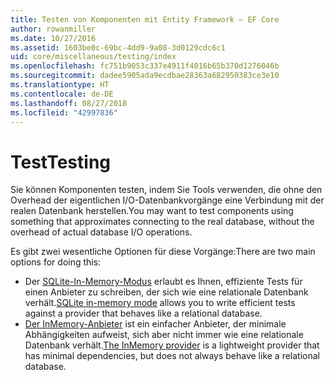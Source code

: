 ```yaml
---
title: Testen von Komponenten mit Entity Framework – EF Core
author: rowanmiller
ms.date: 10/27/2016
ms.assetid: 1603be0c-69bc-4dd9-9a08-3d0129cdc6c1
uid: core/miscellaneous/testing/index
ms.openlocfilehash: fc751b9053c337e4911f4016b65b370d1276046b
ms.sourcegitcommit: dadee5905ada9ecdbae28363a682950383ce3e10
ms.translationtype: HT
ms.contentlocale: de-DE
ms.lasthandoff: 08/27/2018
ms.locfileid: "42997836"
---
```

# <a name="testing"></a><span data-ttu-id="47a2c-102">Test</span><span class="sxs-lookup"><span data-stu-id="47a2c-102">Testing</span></span>

<span data-ttu-id="47a2c-103">Sie können Komponenten testen, indem Sie Tools verwenden, die ohne den Overhead der eigentlichen I/O-Datenbankvorgänge eine Verbindung mit der realen Datenbank herstellen.</span><span class="sxs-lookup"><span data-stu-id="47a2c-103">You may want to test components using something that approximates connecting to the real database, without the overhead of actual database I/O operations.</span></span>

<span data-ttu-id="47a2c-104">Es gibt zwei wesentliche Optionen für diese Vorgänge:</span><span class="sxs-lookup"><span data-stu-id="47a2c-104">There are two main options for doing this:</span></span>
 * <span data-ttu-id="47a2c-105">Der [SQLite-In-Memory-Modus](sqlite.md) erlaubt es Ihnen, effiziente Tests für einen Anbieter zu schreiben, der sich wie eine relationale Datenbank verhält.</span><span class="sxs-lookup"><span data-stu-id="47a2c-105">[SQLite in-memory mode](sqlite.md) allows you to write efficient tests against a provider that behaves like a relational database.</span></span>
 * <span data-ttu-id="47a2c-106">[Der InMemory-Anbieter](in-memory.md) ist ein einfacher Anbieter, der minimale Abhängigkeiten aufweist, sich aber nicht immer wie eine relationale Datenbank verhält.</span><span class="sxs-lookup"><span data-stu-id="47a2c-106">[The InMemory provider](in-memory.md) is a lightweight provider that has minimal dependencies, but does not always behave like a relational database.</span></span>
